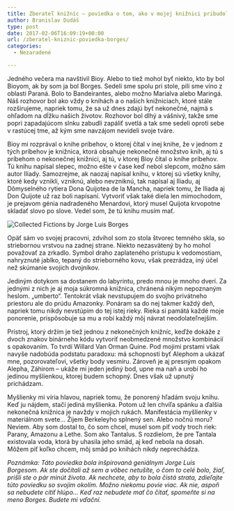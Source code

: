 ```yaml
---
title: Zberateľ knižníc – poviedka o tom, ako v mojej knižnici pribudol Jorge Luis Borges
author: Branislav Dudáš
type: post
date: 2017-02-06T16:09:19+00:00
url: /zberatel-kniznic-poviedka-borges/
categories:
  - Nezaradené

---
```

Jedného večera ma navštívil Bioy. Alebo to tiež mohol byť niekto, kto by bol Bioyom, ak by som ja bol Borges. Sedeli sme spolu pri stole, pili sme víno z oblasti Paraná. Bolo to Bandeirantes, alebo možno Marialva alebo Maringá.<!--more--> Náš rozhovor bol ako vždy o knihách a o našich knižniciach, ktoré stále rozširujeme, napriek tomu, že sa už dnes zdajú byť nekonečné, najmä s ohľadom na dĺžku našich životov. Rozhovor bol dlhý a vášnivý, takže sme popri zapadajúcom slnku zabudli zapáliť svetlá a tak sme sedeli oproti sebe v rastúcej tme, až kým sme navzájom nevideli svoje tváre.

Bioy mi rozprával o knihe príbehov, o ktorej čítal v inej knihe, že v jednom z tých príbehov je knižnica, ktorá obsahuje nekonečné množstvo kníh, aj tú s príbehom o nekonečnej knižnici, aj tú, v ktorej Bioy čítal o knihe príbehov. Tú knihu napísal slepec, možno ešte v čase keď nebol slepcom, možno sám autor Iliady. Samozrejme, ak naozaj napísal knihu, v ktorej sú všetky knihy, ktoré kedy vznikli, vzniknú, alebo nevzniknú, tak napísal aj Iliadu, aj Dômyselného rytiera Dona Quijotea de la Mancha, napriek tomu, že Iliada aj Don Quijote už raz boli napísaní. Vytvoriť však také diela len mimochodom, je prejavom génia nadradeného Menardovi, ktorý musel Quijota krvopotne skladať slovo po slove. Vedel som, že tú knihu musím mať.

<img class="aligncenter size-full wp-image-281" src="https://i2.wp.com/www.branislavdudas.com/wp-content/uploads/2017/02/IMG_4641.jpg?resize=640%2C640&#038;ssl=1" alt="Collected Fictions by Jorge Luis Borges" srcset="https://i2.wp.com/www.branislavdudas.com/wp-content/uploads/2017/02/IMG_4641.jpg?w=2757&ssl=1 2757w, https://i2.wp.com/www.branislavdudas.com/wp-content/uploads/2017/02/IMG_4641.jpg?resize=150%2C150&ssl=1 150w, https://i2.wp.com/www.branislavdudas.com/wp-content/uploads/2017/02/IMG_4641.jpg?resize=300%2C300&ssl=1 300w, https://i2.wp.com/www.branislavdudas.com/wp-content/uploads/2017/02/IMG_4641.jpg?resize=768%2C768&ssl=1 768w, https://i2.wp.com/www.branislavdudas.com/wp-content/uploads/2017/02/IMG_4641.jpg?resize=1024%2C1024&ssl=1 1024w, https://i2.wp.com/www.branislavdudas.com/wp-content/uploads/2017/02/IMG_4641.jpg?w=1280&ssl=1 1280w, https://i2.wp.com/www.branislavdudas.com/wp-content/uploads/2017/02/IMG_4641.jpg?w=1920&ssl=1 1920w" sizes="(max-width: 640px) 100vw, 640px" data-recalc-dims="1" />

Opäť sám vo svojej pracovni, zdvihol som zo stola štvorec temného skla, so striebornou vrstvou na zadnej strane. Niekto nezasvätený by ho mohol považovať za zrkadlo. Symbol draho zaplateného prístupu k vedomostiam, nahryznuté jablko, tepaný do strieborného kovu, však prezrádza, iný účel než skúmanie svojich dvojníkov.

Jediným dotykom sa dostanem do labyrintu, predo mnou je mnoho dverí. Za jednými z nich je aj moja súkromná knižnica, chránená nikým nepoznaným heslom. „umberto“. Tentokrát však nevstupujem do svojho privátneho priestoru ale do prúdu Amazonky. Ponáram sa do nej takmer každý deň, napriek tomu nikdy nevstúpim do tej istej rieky. Rieka si pamätá každé moje ponorenie, prispôsobuje sa mu a robí každý môj návrat neodolateľnejším.

Prístroj, ktorý držím je tiež jednou z nekonečných knižníc, keďže dokáže z dvoch znakov binárneho kódu vytvoriť neobmedzené množstvo kombinácií s opakovaním. To tvrdí Willard Van Orman Quine. Pod mojimi prstami však navyše nadobúda podstatu paradoxu: má schopnosti byť Alephom a ukázať mne, pozorovateľovi, všetky body vesmíru. Zároveň je aj presným opakom Alepha, Záhirom &#8211; ukáže mi jeden jediný bod, upne ma naň a urobí ho jedinou myšlienkou, ktorej budem schopný. Dnes však už upnutý prichádzam.

Myšlienky mi víria hlavou, napriek tomu, že ponorený hľadám svoju knihu. Keď ju nájdem, stačí jediná myšlienka. Potom už len chvíľa spánku a ďalšia nekonečná knižnica je navždy v mojich rukách. Manifestácia myšlienky v materiálnom svete&#8230; Žijem Berkeleyho splnený sen. Alebo nočnú moru? Neviem. Aby som dostal to, čo som chcel, musel som piť vody troch riek: Parany, Amazonu a Lethe. Som ako Tantalus. S rozdielom, že pre Tantala existovala voda, ktorá by uhasila jeho smäd, aj keď nebola na dosah. Môžem piť koľko chcem, môj smäd po knihách nikdy neprechádza.

_Poznámka: Táto poviedka bola inšpirovaná geniálnym Jorge Luis Borgesom. Ak ste dočítali až sem a vôbec netušíte, o čom to celé bolo, žiaľ, prišli ste o pár minút života. Ak nechcete, aby to bola čistá strata, zdieľajte túto poviedku so svojim okolím. Možno niekomu povie viac. Ak nie, aspoň sa nebudete cítiť hlúpo&#8230; Keď raz nebudete mať čo čítať, spomeňte si na meno Borges. Budete mi vďační._